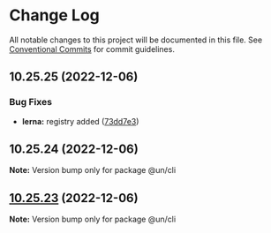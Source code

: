 # Change Log

All notable changes to this project will be documented in this file.
See [Conventional Commits](https://conventionalcommits.org) for commit guidelines.

## 10.25.25 (2022-12-06)


### Bug Fixes

* **lerna:** registry added ([73dd7e3](https://github.com/wfp-design-system/wfp/commit/73dd7e367e91bc1a372aa7e3f841f7f24a1b6934))





## 10.25.24 (2022-12-06)

**Note:** Version bump only for package @un/cli





## [10.25.23](https://github.com/wfp-design-system/wfp/compare/@un/cli@10.25.22...@un/cli@10.25.23) (2022-12-06)

**Note:** Version bump only for package @un/cli
